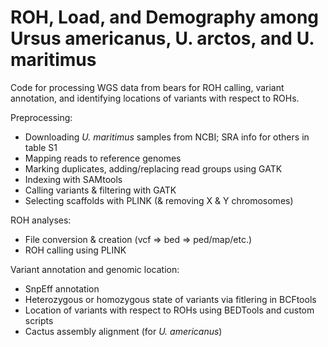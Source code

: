 # ROH, Load, and Demography among Ursus americanus, U. arctos, and U. maritimus
Code for processing WGS data from bears for ROH calling, variant annotation, and identifying locations of variants with respect to ROHs. 

Preprocessing:
   - Downloading _U. maritimus_ samples from NCBI; SRA info for others in table S1
   - Mapping reads to reference genomes
   - Marking duplicates, adding/replacing read groups using GATK
   - Indexing with SAMtools
   - Calling variants & filtering with GATK
   - Selecting scaffolds with PLINK (& removing X & Y chromosomes)

ROH analyses:
   - File conversion & creation (vcf => bed => ped/map/etc.)
   - ROH calling using PLINK

Variant annotation and genomic location:
   - SnpEff annotation
   - Heterozygous or homozygous state of variants via fitlering in BCFtools
   - Location of variants with respect to ROHs using BEDTools and custom scripts
   - Cactus assembly alignment (for _U. americanus_)




